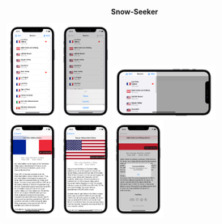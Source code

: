 <p align = "center"> <b> Snow-Seeker<br> 
 </p> </b>
<p align = "centre"><img src = "Assets/Simulator Screen Shot - iPhone 11 - 2021-02-18 at 22.41.33_iphone12black_portrait.png" width = "20%" height = "20%">
<img src = "Assets/Simulator Screen Shot - iPhone 11 - 2021-02-18 at 22.24.25_iphone12black_portrait.png" width = "20%" height = "20%">

<img src = "Assets/Simulator Screen Shot - iPhone 11 - 2021-02-18 at 22.23.31_iphone12black_landscape.png" width = "40%" height = "40%">
<img src = "Assets/Simulator Screen Shot - iPhone 11 - 2021-02-18 at 22.24.05_iphone12black_portrait.png" width = "20%" height = "20%">
<img src = "Assets/Simulator Screen Shot - iPhone 11 - 2021-02-18 at 22.24.48_iphone12black_portrait.png" width = "20%" height = "20%">
<img src = "Assets/Simulator Screen Shot - iPhone 11 - 2021-02-18 at 22.28.59_iphone12black_portrait.png" width = "20%" height = "20%">
</p>
